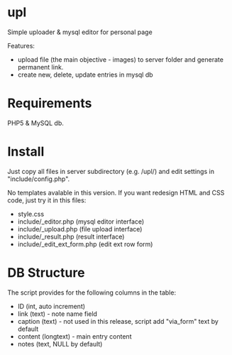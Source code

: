 # upl
Simple uploader &amp; mysql editor for personal page

Features:
- upload file (the main objective - images) to server folder and generate permanent link.
- create new, delete, update entries in mysql db

# Requirements

PHP5 & MySQL db.

# Install

Just copy all files in server subdirectory (e.g. /upl/) and edit settings in "include/config.php".

No templates avalable in this version. If you want redesign HTML and CSS code, just try it in this files:
- style.css
- include/_editor.php (mysql editor interface)
- include/_upload.php (file upload interface)
- include/_result.php (result interface)
- include/_edit_ext_form.php (edit ext row form)

# DB Structure
The script provides for the following columns in the table:
- ID (int, auto increment)
- link (text) - note name field
- caption (text) - not used in this release, script add "via_form" text by default
- content (longtext) - main entry content
- notes (text, NULL by default)
